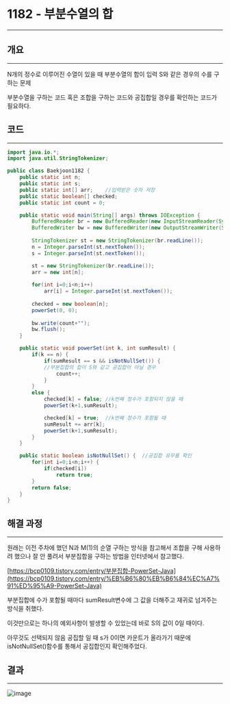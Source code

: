 # 1182 - 부분수열의 합

---

## 개요

---

N개의 정수로 이루어진 수열이 있을 때 부분수열의 합이 입력 S와 같은 경우의 수를 구하는 문제

부분수열을 구하는 코드 혹은 조합을 구하는 코드와 공집합일 경우를 확인하는 코드가 필요하다.

## 코드

---

```java
import java.io.*;
import java.util.StringTokenizer;

public class Baekjoon1182 {
    public static int n;
    public static int s;
    public static int[] arr;    //입력받은 숫자 저장
    public static boolean[] checked;
    public static int count = 0;

    public static void main(String[] args) throws IOException {
        BufferedReader br = new BufferedReader(new InputStreamReader(System.in));
        BufferedWriter bw = new BufferedWriter(new OutputStreamWriter(System.out));
        
        StringTokenizer st = new StringTokenizer(br.readLine());
        n = Integer.parseInt(st.nextToken());
        s = Integer.parseInt(st.nextToken());

        st = new StringTokenizer(br.readLine());
        arr = new int[n];
        
        for(int i=0;i<n;i++) 
            arr[i] = Integer.parseInt(st.nextToken());
        
        checked = new boolean[n];
        powerSet(0, 0);
        
        bw.write(count+"");
        bw.flush();
    }

    public static void powerSet(int k, int sumResult) {
        if(k == n) {   
            if(sumResult == s && isNotNullSet()) {  
            //부분집합의 합이 S와 같고 공집합이 아닐 경우
                count++;
            }
        }
        else {
            checked[k] = false; //k번째 정수가 포함되지 않을 때
            powerSet(k+1,sumResult);

            checked[k] = true;  //k번째 정수가 포함될 때
            sumResult += arr[k];
            powerSet(k+1,sumResult);
        }
    }

    public static boolean isNotNullSet() {  //공집합 유무를 확인
        for(int i=0;i<n;i++) {
            if(checked[i]) 
                return true;
        }
        return false;
    }
}
```

## 해결 과정

---

원래는 이전 주차에 했던 N과 M(1)의 순열 구하는 방식을 참고해서 조합을 구해 사용하려 했으나 잘 안 풀려서 부분집합을 구하는 방법을 인터넷에서 참고했다.

[https://bcp0109.tistory.com/entry/부분집합-PowerSet-Java](https://bcp0109.tistory.com/entry/%EB%B6%80%EB%B6%84%EC%A7%91%ED%95%A9-PowerSet-Java)

부분집합에 수가 포함될 때마다 sumResult변수에 그 값을 더해주고 재귀로 넘겨주는 방식을 취했다.

이것만으로는 하나의 예외사항이 발생할 수 있었는데 바로 S의 값이 0일 때이다.

아무것도 선택되지 않음 공집할 일 때 s가 0이면 카운트가 올라가기 때문에 isNotNullSet()함수를 통해서 공집합인지 확인해주었다.

## 결과

---

![image](https://user-images.githubusercontent.com/47655983/100716792-8751eb00-33fc-11eb-9fa4-7b2076d05e92.png)